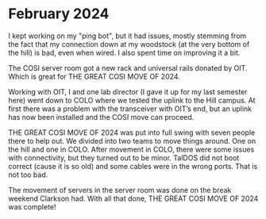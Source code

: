 # February 2024

I kept working on my "ping bot", but it had issues, mostly stemming from the fact that my connection down at my woodstock (at the very bottom of the hill) is bad, even when wired. I also spent time on improving it a bit. 

The COSI server room got a new rack and universal rails donated by OIT. Which is great for THE GREAT COSI MOVE OF 2024.

Working with OIT, I and one lab director (I gave it up for my last semester here) went down to COLO where we tested the uplink to the Hill campus. At first there was a problem with the transceiver with OIT’s end, but an uplink has now been installed and the COSI move can proceed. 

THE GREAT COSI MOVE OF 2024 was put into full swing with seven people there to help out. We divided into two teams to move things around. One on the hill and one in COLO. After movement in COLO, there were some issues with connectivity, but they turned out to be minor. TalDOS did not boot correct (cause it is so old) and some cables were in the wrong ports. That is not too bad. 

The movement of servers in the server room was done on the break weekend Clarkson had. With all that done, THE GREAT COSI MOVE OF 2024 was complete!